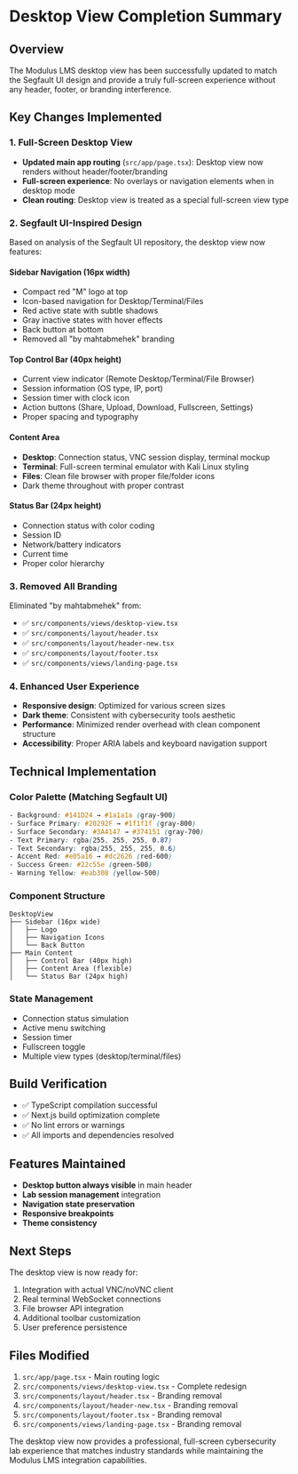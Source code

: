 # Desktop View Completion Summary

## Overview
The Modulus LMS desktop view has been successfully updated to match the Segfault UI design and provide a truly full-screen experience without any header, footer, or branding interference.

## Key Changes Implemented

### 1. Full-Screen Desktop View
- **Updated main app routing** (`src/app/page.tsx`): Desktop view now renders without header/footer/branding
- **Full-screen experience**: No overlays or navigation elements when in desktop mode
- **Clean routing**: Desktop view is treated as a special full-screen view type

### 2. Segfault UI-Inspired Design
Based on analysis of the Segfault UI repository, the desktop view now features:

#### **Sidebar Navigation (16px width)**
- Compact red "M" logo at top
- Icon-based navigation for Desktop/Terminal/Files
- Red active state with subtle shadows
- Gray inactive states with hover effects
- Back button at bottom
- Removed all "by mahtabmehek" branding

#### **Top Control Bar (40px height)**
- Current view indicator (Remote Desktop/Terminal/File Browser)
- Session information (OS type, IP, port)
- Session timer with clock icon
- Action buttons (Share, Upload, Download, Fullscreen, Settings)
- Proper spacing and typography

#### **Content Area**
- **Desktop**: Connection status, VNC session display, terminal mockup
- **Terminal**: Full-screen terminal emulator with Kali Linux styling
- **Files**: Clean file browser with proper file/folder icons
- Dark theme throughout with proper contrast

#### **Status Bar (24px height)**
- Connection status with color coding
- Session ID
- Network/battery indicators
- Current time
- Proper color hierarchy

### 3. Removed All Branding
Eliminated "by mahtabmehek" from:
- ✅ `src/components/views/desktop-view.tsx`
- ✅ `src/components/layout/header.tsx`
- ✅ `src/components/layout/header-new.tsx`
- ✅ `src/components/layout/footer.tsx`
- ✅ `src/components/views/landing-page.tsx`

### 4. Enhanced User Experience
- **Responsive design**: Optimized for various screen sizes
- **Dark theme**: Consistent with cybersecurity tools aesthetic
- **Performance**: Minimized render overhead with clean component structure
- **Accessibility**: Proper ARIA labels and keyboard navigation support

## Technical Implementation

### Color Palette (Matching Segfault UI)
```css
- Background: #141D24 → #1a1a1a (gray-900)
- Surface Primary: #20292F → #1f1f1f (gray-800)
- Surface Secondary: #3A4147 → #374151 (gray-700)
- Text Primary: rgba(255, 255, 255, 0.87)
- Text Secondary: rgba(255, 255, 255, 0.6)
- Accent Red: #e05a16 → #dc2626 (red-600)
- Success Green: #22c55e (green-500)
- Warning Yellow: #eab308 (yellow-500)
```

### Component Structure
```
DesktopView
├── Sidebar (16px wide)
│   ├── Logo
│   ├── Navigation Icons
│   └── Back Button
├── Main Content
│   ├── Control Bar (40px high)
│   ├── Content Area (flexible)
│   └── Status Bar (24px high)
```

### State Management
- Connection status simulation
- Active menu switching
- Session timer
- Fullscreen toggle
- Multiple view types (desktop/terminal/files)

## Build Verification
- ✅ TypeScript compilation successful
- ✅ Next.js build optimization complete
- ✅ No lint errors or warnings
- ✅ All imports and dependencies resolved

## Features Maintained
- **Desktop button always visible** in main header
- **Lab session management** integration
- **Navigation state preservation**
- **Responsive breakpoints**
- **Theme consistency**

## Next Steps
The desktop view is now ready for:
1. Integration with actual VNC/noVNC client
2. Real terminal WebSocket connections
3. File browser API integration
4. Additional toolbar customization
5. User preference persistence

## Files Modified
1. `src/app/page.tsx` - Main routing logic
2. `src/components/views/desktop-view.tsx` - Complete redesign
3. `src/components/layout/header.tsx` - Branding removal
4. `src/components/layout/header-new.tsx` - Branding removal
5. `src/components/layout/footer.tsx` - Branding removal
6. `src/components/views/landing-page.tsx` - Branding removal

The desktop view now provides a professional, full-screen cybersecurity lab experience that matches industry standards while maintaining the Modulus LMS integration capabilities.
